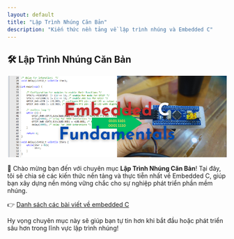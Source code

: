 ```yaml
---
layout: default
title: "Lập Trình Nhúng Căn Bản"
description: "Kiến thức nền tảng về lập trình nhúng và Embedded C"
---
```


## 🛠️ Lập Trình Nhúng Căn Bản

<p align="center">
  <img src="/embedded/assets/Embedded.png" alt="Lập trình nhúng" style="width: 100vw" />
</p>

👋 Chào mừng bạn đến với chuyên mục **Lập Trình Nhúng Căn Bản**! Tại đây, tôi sẽ chia sẻ các kiến thức nền tảng và thực tiễn nhất về Embedded C, giúp bạn xây dựng nền móng vững chắc cho sự nghiệp phát triển phần mềm nhúng.

👉 [Danh sách các bài viết về embedded C](/embedded/posts/)

Hy vọng chuyên mục này sẽ giúp bạn tự tin hơn khi bắt đầu hoặc phát triển sâu hơn trong lĩnh vực lập trình nhúng!
